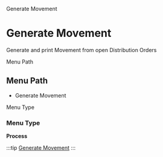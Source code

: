 
Generate Movement
# Generate Movement


Generate and print Movement from open Distribution Orders

Menu Path
## Menu Path



- Generate Movement

Menu Type
### Menu Type

**Process**


:::tip
[Generate Movement](functional-guide/process/process-m_generate-movement.md)
:::